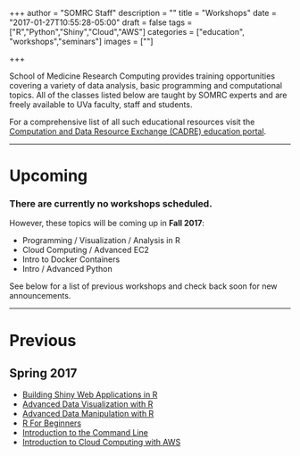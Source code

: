 +++
author = "SOMRC Staff"
description = ""
title = "Workshops"
date = "2017-01-27T10:55:28-05:00"
draft = false
tags = ["R","Python","Shiny","Cloud","AWS"]
categories = ["education", "workshops","seminars"]
images = [""]

+++

<p class=lead>School of Medicine Research Computing provides training opportunities covering a variety of data analysis, basic programming and computational topics. All of the classes listed below are taught by SOMRC experts and are freely available to UVa faculty, staff and students.</p>

<p class=lead>For a comprehensive list of all such educational resources visit the <a href="http://cadre.virginia.edu/service-detail/education" target="_new">Computation and Data Resource Exchange (CADRE) education portal</a>.</p>

- - -

# Upcoming 

<div class="alert alert-success" role="alert" style="">
  <h3>There are currently no workshops scheduled.</h3>
  <p class="lead">However, these topics will be coming up in <b>Fall 2017</b>:</p>
  <ul>
    <li>Programming / Visualization / Analysis in R</li>
    <li>Cloud Computing / Advanced EC2</li>
    <li>Intro to Docker Containers</li>
    <li>Intro / Advanced Python</li>
  </ul>
  <p class="lead">See below for a list of previous workshops and check back soon for new announcements.</p>
</div>

- - -

# Previous

## Spring 2017 

- [Building Shiny Web Applications in R](http://cal.hsl.virginia.edu/event/3066560)
- [Advanced Data Visualization with R](http://cal.lib.virginia.edu/event/3027288)
- [Advanced Data Manipulation with R](http://cal.hsl.virginia.edu/event/3066440)
- [R For Beginners](http://cal.hsl.virginia.edu/event/3066390)
- [Introduction to the Command Line](http://cal.hsl.virginia.edu/event/3066410)
- [Introduction to Cloud Computing with AWS](http://cal.hsl.virginia.edu/event/3188800)
